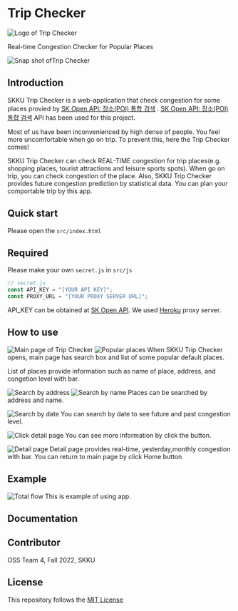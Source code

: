 # Trip Checker

![Logo of Trip Checker](.github/logo.png)

Real-time Congestion Checker for Popular Places

![Snap shot ofTrip Checker](.github/snapshot.png)

## Introduction

SKKU Trip Checker is a web-application that check congestion for some places provied by [SK Open API: 장소(POI) 통합 검색](https://skopenapi.readme.io/reference/%EC%9E%A5%EC%86%8C%ED%86%B5%ED%95%A9%EA%B2%80%EC%83%89) .  [SK Open API: 장소(POI) 통합 검색](https://skopenapi.readme.io/reference/%EC%9E%A5%EC%86%8C%ED%86%B5%ED%95%A9%EA%B2%80%EC%83%89) API has been used for this project.

Most of us have been inconvenienced by high dense of people. You feel more uncomfortable when go on trip.
To prevent this, here the Trip Checker comes!

SKKU Trip Checker can check REAL-TIME congestion for trip places(e.g. shopping places, tourist attractions and leisure sports spots). When go on trip, you can check congestion of the place.
Also, SKKU Trip Checker provides future congestion prediction by statistical data. You can plan your comportable trip by this app.

## Quick start

Please open the `src/index.html`

## Required

Please make your own `secret.js` in `src/js`
```javascript
// secret.js
const API_KEY = "[YOUR API KEY]";
const PROXY_URL = "[YOUR PROXY SERVER URL]";

```
API_KEY can be obtained at [SK Open API](https://openapi.sk.com/mypage/project/).
We used [Heroku](https://www.heroku.com) proxy server.

##  How to use
![Main page of Trip Checker](.github/main.png)
![Popular places](.github/popular.png)
When SKKU Trip Checker opens, main page has search box and list of some popular default places.

List of places provide information such as name of place, address, and congetion level with bar.

![Search by address](.github/search_add.gif)
![Search by name](.github/search_name.gif)
Places can be searched by address and name.

![Search by date](.github/search_date.gif)
You can search by date to see future and past congestion level.

![Click detail page](.github/click_detail.gif)
You can see more information by click the button.

![Detail page](.github/detail.png)
Detail page provides real-time, yesterday,monthly congestion with bar.
You can return to main page by click Home button

## Example
![Total flow](.github/flow.gif)
This is example of using app.
## Documentation

## Contributor
OSS Team 4, Fall 2022, SKKU

## License
This repository follows the [MIT License](LICENSE)
